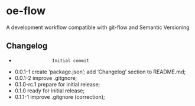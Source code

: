 oe-flow
=======

A development workflow compatible with git-flow and Semantic Versioning




Changelog
---------

+                   Initial commit
+ 0.0.1-1           create ‘package.json’; add ‘Changelog’ section to README.md; 
+ 0.0.1-2           improve .gitgnore; 
+ 0.1.0-rc.1        prepare for initial release; 
+ 0.1.0             ready for initial release; 
+ 0.1.1-1           improve .gitgnore (correction); 